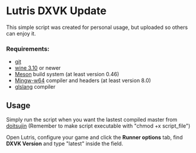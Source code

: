 # Lutris DXVK Update

This simple script was created for personal usage, but uploaded so others can enjoy it.

### Requirements:

- [git](https://git-scm.com/)
- [wine 3.10](https://www.winehq.org/) or newer
- [Meson](https://mesonbuild.com/) build system (at least version 0.46)
- [Mingw-w64](http://mingw-w64.org/) compiler and headers (at least version 8.0)
- [glslang](https://github.com/KhronosGroup/glslang) compiler

## Usage

Simply run the script when you want the lastest compiled master from [doitsujin](https://github.com/doitsujin/dxvk) (Remember to make script executable with "chmod +x script_file")

Open Lutris, configure your game and click the **Runner options** tab, find **DXVK Version** and type "latest" inside the field.
